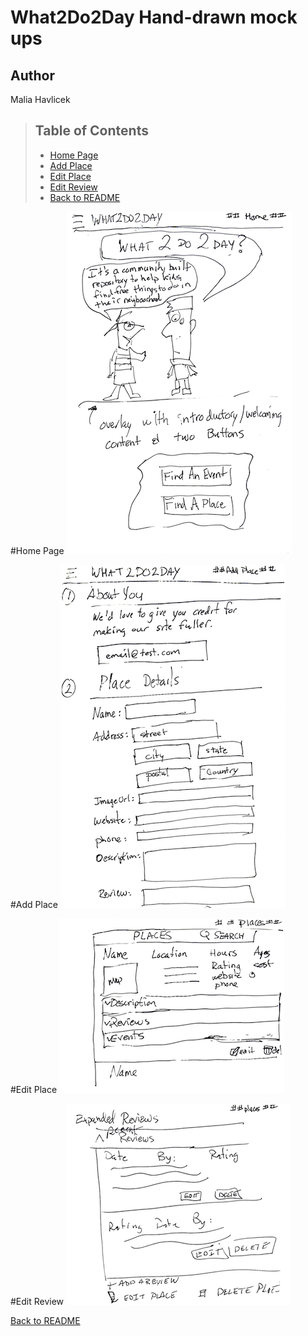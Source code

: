 # What2Do2Day Hand-drawn mock ups
## Author
Malia Havlicek

>## Table of Contents
> - [Home Page](#home-page)
> - [Add Place](#add-place)
> - [Edit Place](#edit-place)
> - [Edit Review](#edit-review)
> - [Back to README](https://github.com/maliahavlicek/what2do2day#skeleton)

#Home Page
![home page](images/initial_mcokups/homepage.png)

#Add Place
![add_place](images/initial_mcokups/add_place.png)

#Edit Place
![edit place](images/initial_mcokups/edit_place.png)

#Edit Review
![edit_review](images/initial_mcokups/edit_review.png)


[Back to README](https://github.com/maliahavlicek/what2do2day#skeleton)
